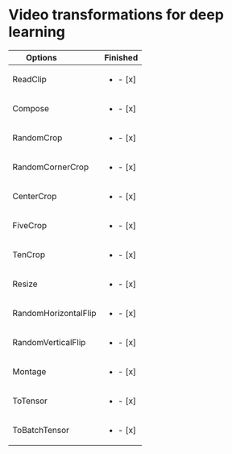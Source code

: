 # Video transformations for deep learning
| Options              | Finished  |
| -------------------- |-----|
| ReadClip             | <ul><li>- [x] </li></ul> |
| Compose              | <ul><li>- [x] </li></ul> |
| RandomCrop           | <ul><li>- [x] </li></ul> |
| RandomCornerCrop     | <ul><li>- [x] </li></ul> |
| CenterCrop           | <ul><li>- [x] </li></ul> |
| FiveCrop             | <ul><li>- [x] </li></ul> |
| TenCrop              | <ul><li>- [x] </li></ul> |
| Resize               | <ul><li>- [x] </li></ul> |
| RandomHorizontalFlip | <ul><li>- [x] </li></ul> |
| RandomVerticalFlip   | <ul><li>- [x] </li></ul> |
| Montage              | <ul><li>- [x] </li></ul> |
| ToTensor             | <ul><li>- [x] </li></ul> |
| ToBatchTensor        | <ul><li>- [x] </li></ul> |

